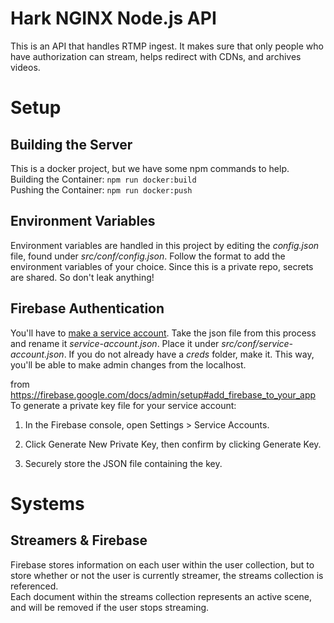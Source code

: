 # Hark NGINX Node.js API
This is an API that handles RTMP ingest. It makes sure that only people who have authorization can stream, helps 
redirect with CDNs, and archives videos.  

# Setup

## Building the Server
This is a docker project, but we have some npm commands to help.  
Building the Container: `npm run docker:build`  
Pushing the Container:  `npm run docker:push`

## Environment Variables
Environment variables are handled in this project by editing the *config.json* file, found under *src/conf/config.json*. 
Follow the format to add the environment variables of your choice. Since this is a private repo, secrets are shared. So 
don't leak anything!  

## Firebase Authentication
You'll have to [make a service account](https://firebase.google.com/docs/admin/setup#add_firebase_to_your_app). Take the 
json file from this process and rename it *service-account.json*. Place it under *src/conf/service-account.json*. If you 
do not already have a *creds* folder, make it. This way, you'll be able to make admin changes from the localhost. 

from https://firebase.google.com/docs/admin/setup#add_firebase_to_your_app
To generate a private key file for your service account:

1. In the Firebase console, open Settings > Service Accounts.

2. Click Generate New Private Key, then confirm by clicking Generate Key.

3. Securely store the JSON file containing the key.


# Systems  

## Streamers & Firebase  
Firebase stores information on each user within the user collection, but to
store whether or not the user is currently streamer, the streams collection
is referenced.  
Each document within the streams collection represents an active scene, and
will be removed if the user stops streaming.

